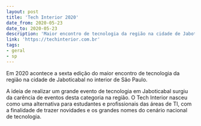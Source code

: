 ```yaml
---
layout: post
title: 'Tech Interior 2020'
date_from: 2020-05-23
date_to: 2020-05-23
description: 'Maior encontro de tecnologia da região na cidade de Jaboticabal no interior de São Paulo'
link: 'https://techinterior.com.br'
tags:
- geral
- sp
---
```


Em 2020 acontece a sexta edição do maior encontro de tecnologia da região na cidade de Jaboticabal no interior de São Paulo.

A ideia de realizar um grande evento de tecnologia em Jaboticabal surgiu da carência de eventos desta categoria na região. O Tech Interior nasceu como uma alternativa para estudantes e profissionais das áreas de TI, com a finalidade de trazer novidades e os grandes nomes do cenário nacional de tecnologia.